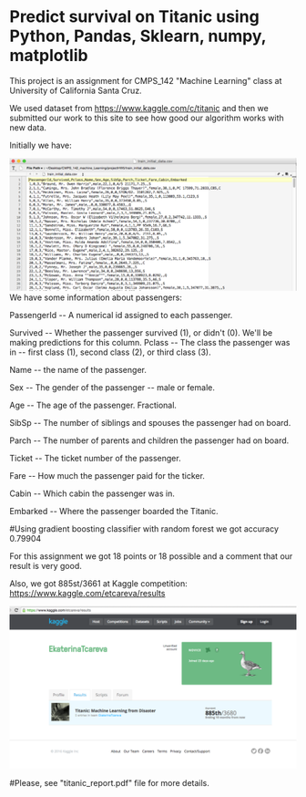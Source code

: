 # Predict survival on Titanic using Python, Pandas, Sklearn, numpy, matplotlib

This project is an assignment for CMPS_142 "Machine Learning" class at University of California Santa Cruz.

We used dataset from https://www.kaggle.com/c/titanic and then we submitted our work to this site to see how good our algorithm works with new data.

Initially we have:

![Mockup for feature A](https://github.com/Katy-katy/titanic_machine_learing_python_pandas_sklearn/blob/master/initial_data.png)
We have some information about passengers:

PassengerId -- A numerical id assigned to each passenger.

Survived -- Whether the passenger survived (1), or didn't (0).
We'll be making predictions for this column.
Pclass -- The class the passenger was in -- first class (1), second class (2), or third class (3).

Name -- the name of the passenger.

Sex -- The gender of the passenger -- male or female.

Age -- The age of the passenger. Fractional.

SibSp -- The number of siblings and spouses the passenger had on board.

Parch -- The number of parents and children the passenger had on board.

Ticket -- The ticket number of the passenger.

Fare -- How much the passenger paid for the ticker.

Cabin -- Which cabin the passenger was in.

Embarked -- Where the passenger boarded the Titanic.


#Using gradient boosting classifier with random forest we got accuracy 0.79904

For this assignment we got 18 points or 18 possible and a comment that our result is very good.

Also, we got 885st/3661 at Kaggle competition:
https://www.kaggle.com/etcareva/results

![Mockup for feature A](https://github.com/Katy-katy/titanic_machine_learing_python_pandas_sklearn/blob/master/ScreenShot_result.png)

#Please, see "titanic_report.pdf" file for more details.
